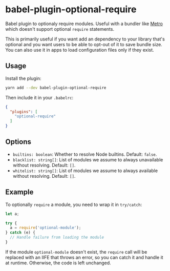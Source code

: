 # babel-plugin-optional-require

Babel plugin to optionaly require modules. Useful with a bundler like [Metro](https://github.com/facebook/metro) which doesn't support optional `require` statements.

This is primarily useful if you want add an dependency to your library that's optional and you want users to be able to opt-out of it to save bundle size. You can also use it in apps to load configuration files only if they exist.

## Usage

Install the plugin:

```sh
yarn add --dev babel-plugin-optional-require
```

Then include it in your `.babelrc`:

```json
{
  "plugins": [
    "optional-require"
  ]
}
```

## Options

- `builtins: boolean`: Whether to resolve Node builtins. Default: `false`.
- `blacklist: string[]`: List of modules we assume to always unavailable without resolving. Default: `[]`.
- `whitelist: string[]`: List of modules we assume to always available without resolving. Default: `[]`.

## Example

To optionally `require` a module, you need to wrap it in `try/catch`:

```js
let a;

try {
  a = require('optional-module');
} catch (e) {
  // Handle failure from loading the module
}
```

If the module `optional-module` doesn't exist, the `require` call will be replaced with an IIFE that throws an error, so you can catch it and handle it at runtime. Otherwise, the code is left unchanged.
